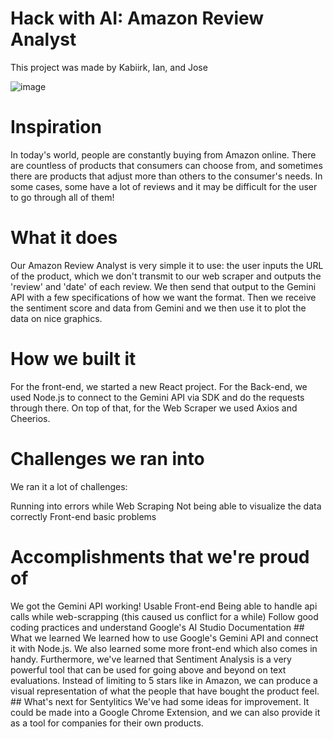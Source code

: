 # Hack with AI: Amazon Review Analyst

This project was made by Kabiirk, Ian, and Jose

![image](https://github.com/josecr02/Hack-With-AI-2024/assets/88961639/37cc28d2-8782-40fe-b531-68658578bfd3)


# Inspiration
In today's world, people are constantly buying from Amazon online. There are countless of products that consumers can choose from, and sometimes there are products that adjust more than others to the consumer's needs. In some cases, some have a lot of reviews and it may be difficult for the user to go through all of them!

# What it does
Our Amazon Review Analyst is very simple it to use: the user inputs the URL of the product, which we don't transmit to our web scraper and outputs the 'review' and 'date' of each review. We then send that output to the Gemini API with a few specifications of how we want the format. Then we receive the sentiment score and data from Gemini and we then use it to plot the data on nice graphics.

# How we built it
For the front-end, we started a new React project. For the Back-end, we used Node.js to connect to the Gemini API via SDK and do the requests through there. On top of that, for the Web Scraper we used Axios and Cheerios.

# Challenges we ran into
We ran it a lot of challenges:

Running into errors while Web Scraping
Not being able to visualize the data correctly
Front-end basic problems 

# Accomplishments that we're proud of
We got the Gemini API working!
Usable Front-end
Being able to handle api calls while web-scrapping (this caused us conflict for a while)
Follow good coding practices and understand Google's AI Studio Documentation ## What we learned We learned how to use Google's Gemini API and connect it with Node.js. We also learned some more front-end which also comes in handy. Furthermore, we've learned that Sentiment Analysis is a very powerful tool that can be used for going above and beyond on text evaluations. Instead of limiting to 5 stars like in Amazon, we can produce a visual representation of what the people that have bought the product feel. ## What's next for Sentylitics We've had some ideas for improvement. It could be made into a Google Chrome Extension, and we can also provide it as a tool for companies for their own products.
